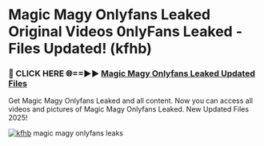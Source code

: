 # Magic Magy Onlyfans Leaked Original Videos 0nlyFans Leaked - Files Updated! (kfhb)

<h3>🔴 CLICK HERE 🌐==►► <a href="https://tinyurl.com/3hn5wdd3" rel="nofollow">Magic Magy Onlyfans Leaked Updated Files</a></h3>

Get Magic Magy Onlyfans Leaked and all content. Now you can access all videos and pictures of Magic Magy Onlyfans Leaked. New Updated Files 2025!

[![kfhb](https://i.imgur.com/4HnBqBT.gif)](https://tinyurl.com/3hn5wdd3)
magic magy onlyfans leaks